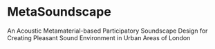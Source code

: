 # MetaSoundscape
An Acoustic Metamaterial-based Participatory Soundscape Design for Creating Pleasant Sound Environment in Urban Areas of London
